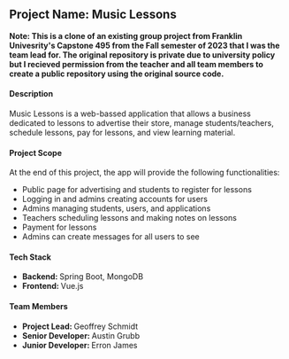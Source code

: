 <h2>Project Name: Music Lessons</h2>

<p><b>Note: This is a clone of an existing group project from Franklin Univesrity's Capstone 495 from the Fall semester of 2023 that I was the team lead for. The original repository is private due to university policy but I recieved permission from the teacher and all team members to create a public repository using the original source code. </b></p>



<h4>Description</h4>  
<p>
Music Lessons is a web-bassed application that allows a business dedicated to lessons to advertise their store, manage students/teachers, schedule lessons, pay for lessons, and view learning material.
</p>

<h4>Project Scope </h4>
<p>At the end of this project, the app will provide the following functionalities: <br/ >
<ul>
	<li>Public page for advertising and students to register for lessons</li>
	<li>Logging in and admins creating accounts for users</li>
	<li>Admins managing students, users, and applications</li>  
	<li>Teachers scheduling lessons and making notes on lessons</li>
	<li>Payment for lessons</li>
  <li>Admins can create messages for all users to see</li>
</ul>
</p>

<h4>Tech Stack</h4>
<ul>
	<li><b>Backend: </b>Spring Boot, MongoDB</li>
	<li><b>Frontend: </b>Vue.js</li>
</ul>

<h4>Team Members</h4>
<ul>
	<li><b>Project Lead: </b> Geoffrey Schmidt</li>
	<li><b>Senior Developer: </b>Austin Grubb </li>
	<li><b>Junior Developer: </b>Erron James </li>
	</ul>
